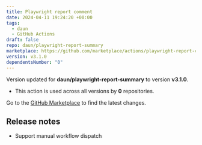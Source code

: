 ```yaml
---
title: Playwright report comment
date: 2024-04-11 19:24:20 +00:00
tags:
  - daun
  - GitHub Actions
draft: false
repo: daun/playwright-report-summary
marketplace: https://github.com/marketplace/actions/playwright-report-comment
version: v3.1.0
dependentsNumber: "0"
---
```



Version updated for **daun/playwright-report-summary** to version **v3.1.0**.
- This action is used across all versions by **0** repositories.

Go to the [GitHub Marketplace](https://github.com/marketplace/actions/playwright-report-comment) to find the latest changes.

## Release notes

- Support manual workflow dispatch
